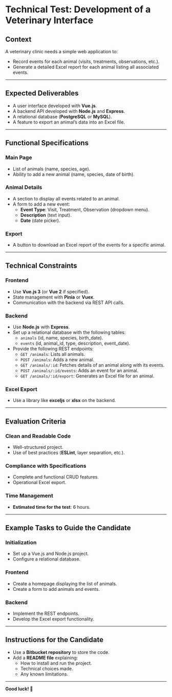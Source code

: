 # **Technical Test: Development of a Veterinary Interface**
 
## **Context**
 
A veterinary clinic needs a simple web application to:  
- Record events for each animal (visits, treatments, observations, etc.).  
- Generate a detailed Excel report for each animal listing all associated events.  
 
---
 
## **Expected Deliverables**
 
- A user interface developed with **Vue.js**.  
- A backend API developed with **Node.js** and **Express**.  
- A relational database (**PostgreSQL** or **MySQL**).  
- A feature to export an animal’s data into an Excel file.  
 
---
 
## **Functional Specifications**
 
### **Main Page**  
- List of animals (name, species, age).  
- Ability to add a new animal (name, species, date of birth).  
 
### **Animal Details**  
- A section to display all events related to an animal.  
- A form to add a new event:  
  - **Event Type**: Visit, Treatment, Observation (dropdown menu).  
  - **Description** (text input).  
  - **Date** (date picker).  
 
### **Export**  
- A button to download an Excel report of the events for a specific animal.  
 
---
 
## **Technical Constraints**
 
### **Frontend**  
- Use **Vue.js 3** (or **Vue 2** if specified).  
- State management with **Pinia** or **Vuex**.  
- Communication with the backend via REST API calls.  
 
### **Backend**  
- Use **Node.js** with **Express**.  
- Set up a relational database with the following tables:  
  - `animals` (id, name, species, birth_date).  
  - `events` (id, animal_id, type, description, event_date).  
- Provide the following REST endpoints:  
  - `GET /animals`: Lists all animals.  
  - `POST /animals`: Adds a new animal.  
  - `GET /animals/:id`: Fetches details of an animal along with its events.  
  - `POST /animals/:id/events`: Adds an event for an animal.  
  - `GET /animals/:id/export`: Generates an Excel file for an animal.  
 
### **Excel Export**  
- Use a library like **exceljs** or **xlsx** on the backend.  
 
---
 
## **Evaluation Criteria**
 
### **Clean and Readable Code**  
- Well-structured project.  
- Use of best practices (**ESLint**, layer separation, etc.).  
 
### **Compliance with Specifications**  
- Complete and functional CRUD features.  
- Operational Excel export.  
 
### **Time Management**  
- **Estimated time for the test**: 6 hours.  
 
---
 
## **Example Tasks to Guide the Candidate**
 
### **Initialization**  
- Set up a Vue.js and Node.js project.  
- Configure a relational database.  
 
### **Frontend**  
- Create a homepage displaying the list of animals.  
- Create a form to add animals and events.  
 
### **Backend**  
- Implement the REST endpoints.  
- Develop the Excel export functionality.  
 
---
 
## **Instructions for the Candidate**
 
- Use a **Bitbucket repository** to store the code.  
- Add a **README file** explaining:  
  - How to install and run the project.  
  - Technical choices made.  
  - Any known limitations.  
 
---
 
**Good luck! 🚀**